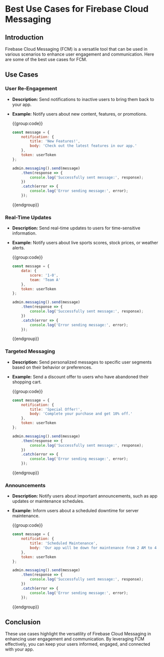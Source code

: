 # Best Use Cases for Firebase Cloud Messaging

## Introduction
Firebase Cloud Messaging (FCM) is a versatile tool that can be used in various scenarios to enhance user engagement and communication. Here are some of the best use cases for FCM.

## Use Cases

### User Re-Engagement
- **Description:** Send notifications to inactive users to bring them back to your app.
- **Example:** Notify users about new content, features, or promotions.
  
  {{group:code}}

  ```javascript
  const message = {
      notification: {
          title: 'New Features!',
          body: 'Check out the latest features in our app.'
      },
      token: userToken
  };

  admin.messaging().send(message)
      .then(response => {
          console.log('Successfully sent message:', response);
      })
      .catch(error => {
          console.log('Error sending message:', error);
      });
  ```

  {{endgroup}}

### Real-Time Updates
- **Description:** Send real-time updates to users for time-sensitive information.
- **Example:** Notify users about live sports scores, stock prices, or weather alerts.

  {{group:code}}

  ```javascript
  const message = {
      data: {
          score: '1-0',
          team: 'Team A'
      },
      token: userToken
  };

  admin.messaging().send(message)
      .then(response => {
          console.log('Successfully sent message:', response);
      })
      .catch(error => {
          console.log('Error sending message:', error);
      });
  ```

  {{endgroup}}

### Targeted Messaging
- **Description:** Send personalized messages to specific user segments based on their behavior or preferences.
- **Example:** Send a discount offer to users who have abandoned their shopping cart.

  {{group:code}}

  ```javascript
  const message = {
      notification: {
          title: 'Special Offer!',
          body: 'Complete your purchase and get 10% off.'
      },
      token: userToken
  };

  admin.messaging().send(message)
      .then(response => {
          console.log('Successfully sent message:', response);
      })
      .catch(error => {
          console.log('Error sending message:', error);
      });
  ```

  {{endgroup}}

### Announcements
- **Description:** Notify users about important announcements, such as app updates or maintenance schedules.
- **Example:** Inform users about a scheduled downtime for server maintenance.

  {{group:code}}

  ```javascript
  const message = {
      notification: {
          title: 'Scheduled Maintenance',
          body: 'Our app will be down for maintenance from 2 AM to 4 AM.'
      },
      token: userToken
  };

  admin.messaging().send(message)
      .then(response => {
          console.log('Successfully sent message:', response);
      })
      .catch(error => {
          console.log('Error sending message:', error);
      });
  ```

  {{endgroup}}

## Conclusion
These use cases highlight the versatility of Firebase Cloud Messaging in enhancing user engagement and communication. By leveraging FCM effectively, you can keep your users informed, engaged, and connected with your app.

